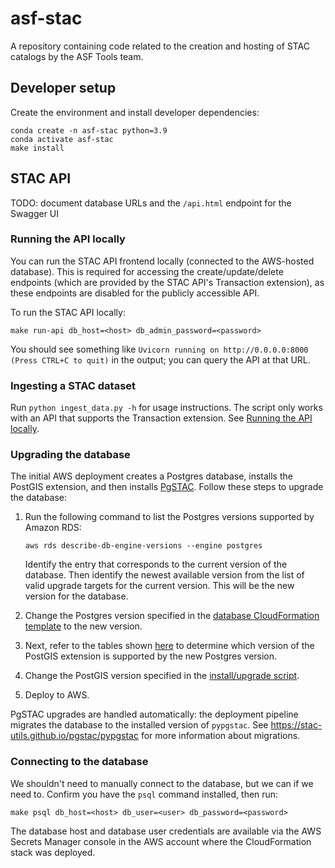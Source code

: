 # asf-stac

A repository containing code related to the creation and hosting of STAC catalogs by the ASF Tools team.

## Developer setup

Create the environment and install developer dependencies:

```
conda create -n asf-stac python=3.9
conda activate asf-stac
make install
```

## STAC API

TODO: document database URLs and the `/api.html` endpoint for the Swagger UI

### Running the API locally

You can run the STAC API frontend locally (connected to the AWS-hosted database). This is required for accessing
the create/update/delete endpoints (which are provided by the STAC API's Transaction extension), as these
endpoints are disabled for the publicly accessible API.

To run the STAC API locally:

```
make run-api db_host=<host> db_admin_password=<password>
```

You should see something like `Uvicorn running on http://0.0.0.0:8000 (Press CTRL+C to quit)` in the output; you can
query the API at that URL.

### Ingesting a STAC dataset

Run `python ingest_data.py -h` for usage instructions. The script only works with an API that supports the
Transaction extension. See [Running the API locally](#running-the-api-locally).

### Upgrading the database

The initial AWS deployment creates a Postgres database, installs the PostGIS extension, and then installs
[PgSTAC](https://stac-utils.github.io/pgstac). Follow these steps to upgrade the database:

1. Run the following command to list the Postgres versions supported by Amazon RDS:
    ```
    aws rds describe-db-engine-versions --engine postgres
    ```
   Identify the entry that corresponds to the current version of the database.
   Then identify the newest available version from the list of valid upgrade targets for the current version.
   This will be the new version for the database.

2. Change the Postgres version specified in the [database CloudFormation template](apps/database/cloudformation.yml)
   to the new version.

3. Next, refer to the tables shown
   [here](https://docs.aws.amazon.com/AmazonRDS/latest/PostgreSQLReleaseNotes/postgresql-extensions.html)
   to determine which version of the PostGIS extension is supported by the new Postgres version.

4. Change the PostGIS version specified in the [install/upgrade script](install-or-upgrade-postgis.sql).

5. Deploy to AWS.

PgSTAC upgrades are handled automatically: the deployment pipeline migrates the database to the installed
version of `pypgstac`. See <https://stac-utils.github.io/pgstac/pypgstac> for more information about migrations.

### Connecting to the database

We shouldn't need to manually connect to the database, but we can if we need to.
Confirm you have the `psql` command installed, then run:

```
make psql db_host=<host> db_user=<user> db_password=<password>
```

The database host and database user credentials are available via the AWS Secrets Manager console
in the AWS account where the CloudFormation stack was deployed.
